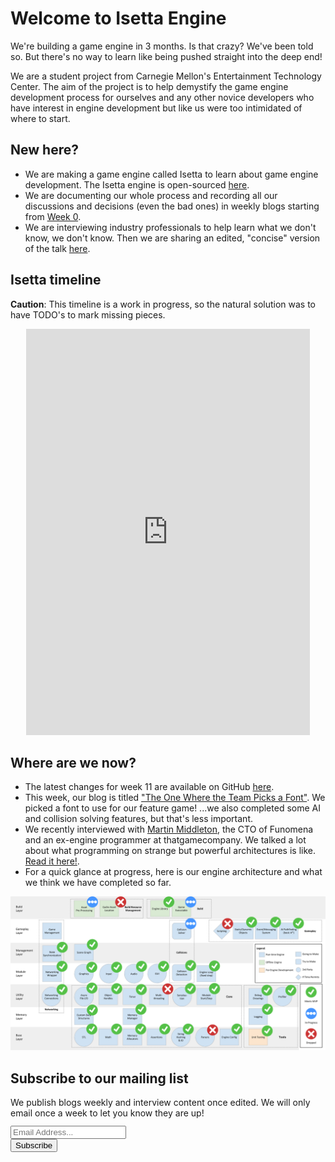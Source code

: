 # Welcome to Isetta Engine

We're building a game engine in 3 months. Is that crazy? We've been told so. But there's no way to learn like being pushed straight into the deep end!

We are a student project from Carnegie Mellon's Entertainment Technology Center.  The aim of the project is to help demystify the game engine development process for ourselves and any other novice developers who have interest in engine development but like us were too intimidated of where to start.

## New here?
- We are making a game engine called Isetta to learn about game engine development. The Isetta engine is open-sourced [here](https://github.com/Isetta-Team/Isetta-Engine).
- We are documenting our whole process and recording all our discussions and decisions (even the bad ones) in weekly blogs starting from [Week 0](blogs/week-0/).
- We are interviewing industry professionals to help learn what we don't know, we don't know. Then we are sharing an edited, "concise" version of the talk [here](interviews/MartinMiddleton-interview/).

<!-- <div class="video-wrapper" style="width: 90%; margin: auto; min-height: 400px">
    <iframe width="1280" height="720" src="https://www.youtube.com/embed/S_JBMqh5eQo?rel=0" frameborder="0" allow="autoplay; encrypted-media" allowfullscreen></iframe>
</div> -->

## Isetta timeline
**Caution**: This timeline is a work in progress, so the natural solution was to have TODO's to mark missing pieces.
<div class="timeline-wrapper" style="width: 90%; margin: auto; min-height: 400px">
    <iframe src='https://cdn.knightlab.com/libs/timeline3/latest/embed/index.html?source=12j4m_J7G6--z7E-7PyRyMvzOGKcbm8D3WpyqMLuGdt4&font=Lustria-Lato&lang=en&initial_zoom=5&height=650&start_at_end=true&ga_property_id=UA-124729724-1' width='100%' height='650' style="margin: auto" webkitallowfullscreen mozallowfullscreen allowfullscreen frameborder='0'></iframe>
</div>

## Where are we now?
- The latest changes for week 11 are available on GitHub [here](https://github.com/Isetta-Team/Isetta-Engine/releases/tag/week-11).
- This week, our blog is titled ["The One Where the Team Picks a Font"](blogs/week-11/). We picked a font to use for our feature game! ...we also completed some AI and collision solving features, but that's less important.
- We recently interviewed with [Martin Middleton](http://www.funomena.com/about/), the CTO of Funomena and an ex-engine programmer at thatgamecompany. We talked a lot about what programming on strange but powerful architectures is like. [Read it here!](interviews/MartinMiddleton-interview/).
- For a quick glance at progress, here is our engine architecture and what we think we have completed so far.

![Engine Architecture](images/engine_architecture/week11.png "Week 11 Progress Architecture")

<!-- Begin MailChimp Signup Form -->
<link href="//cdn-images.mailchimp.com/embedcode/classic-10_7.css" rel="stylesheet" type="text/css">
<div id="mc_embed_signup">
	<form action="https://isetta.us19.list-manage.com/subscribe/post?u=1d83cb806c55e205be26db856&amp;id=860c7d79cf" method="post" id="mc-embedded-subscribe-form" name="mc-embedded-subscribe-form" class="validate" target="_blank" novalidate>
	    <div id="mc_embed_signup_scroll">
			<h2>Subscribe to our mailing list</h2>
			<p style="margin-bottom: -22px;">We publish blogs weekly and interview content once edited. We will only email once a week to let you know they are up!</p>
			<br><br>
			<div class="mc-field-group">
				<label for="mce-EMAIL"> </label>
				<input type="email" placeholder="Email Address..." name="EMAIL" class="required email" id="mce-EMAIL">
			</div>
			<div id="mce-responses" class="clear">
				<div class="response" id="mce-error-response" style="display:none"></div>
				<div class="response" id="mce-success-response" style="display:none"></div>
			</div>
		    <div style="position: absolute; left: -5000px;" aria-hidden="true">
		    	<input type="text" name="b_1d83cb806c55e205be26db856_860c7d79cf" tabindex="-1" value="">
		    </div>
		    <div class="clear" id="submit-button">
		    	<input type="submit" value="Subscribe" name="subscribe" id="mc-embedded-subscribe" class="button">
		    </div>
	    </div>
	</form>
</div>
<!--End mc_embed_signup-->
